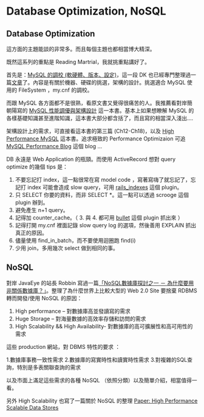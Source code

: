 
# Database Optimization, NoSQL

## Database Optimization

這方面的主題能談的非常多。而且每個主題也都相當博大精深。

既然這系列的重點是 Reading Martrial，我就挑重點講好了。

首先是：[MySQL 的調校 (軟硬體、版本、設定)](http://blog.gslin.org/archives/2009/09/13/2088/)，這一段 DK 也已經專門整理過一篇[文章](http://blog.gslin.org/archives/2009/07/25/2065/)了。內容是有關於機器、硬碟的挑選，架構的設計。挑選適合 MySQL 使用的 FileSystem ，my.cnf 的調校。

而跟 MySQL 各方面都不是很熟，看原文書又覺得很痛苦的人。我推薦看對岸簡朝陽寫的 [MySQL 性能調優與架構設計](http://www.china-pub.com/195636) 這一本書。基本上如果想瞭解 MySQL 的各樣基礎知識甚至進階知識，這本書大部分都含括了，而且寫的相當深入淺出….

架構設計上的需求，可直接看這本書的第三篇 (Ch12-Ch18)，以及 [High Performance MySQL](http://oreilly.com/catalog/9780596003067) 這本書。追求極致的 Performance Optimizaion 可追 [MySQL Performance Blog](http://www.mysqlperformanceblog.com/) 這個 blog …

DB 永遠是 Web Application 的瓶頸。而使用 ActiveRecord 想對 query optimize 的幾個 tips 是：

1. 不要忘記打 index，這一點很常在寫 model code ，寫著寫嗨了就忘記了，忘記打 index 可能會造成 slow query，可用 [rails_indexes](http://github.com/eladmeidar/rails_indexes) 這個 plugin。
2. 只 SELECT 你要的資料，而非 SELECT *。這一點可以透過 scrooge 這個 plugin 辦到。
3. 避免產生 n+1 query。
4. 記得加 counter_cache。（ 3. 與 4. 都可用 [bullet](http://github.com/flyerhzm/bullet) 這個 plugin 抓出來 ）
5. 記得打開 my.cnf 裡面記錄 slow query log 的選項，然後善用 EXPLAIN 抓出真正的原因。
6. 儘量使用 find_in_batch，而不要使用迴圈跑 find(i)
7. 少用 join，多用幾次 select 做到相同的事。


## NoSQL


對岸 JavaEye 的站長 Robbin 寫過一篇[「NoSQL數據庫探討之一 － 為什麼要用非關係數據庫？」](http://robbin.javaeye.com/blog/524977)。整理了為什麼世界上比較大型的 Web 2.0 Site 要捨棄 RDBMS 轉而開發/使用 NoSQL 的原因：

1. High performance – 對數據庫高並發讀寫的需求
2. Huge Storage – 對海量數據的高效率存儲和訪問的需求
3. High Scalability && High Availability- 對數據庫的高可擴展性和高可用性的需求

這些 production 網站，對 DBMS 特性的要求 ：

1.數據庫事務一致性需求
2.數據庫的寫實時性和讀實時性需求
3.對複雜的SQL查詢，特別是多表關聯查詢的需求

以及市面上滿足這些需求的各種 NoSQL （依照分類）以及簡單介紹，相當值得一看。

另外 High Scalability 也寫了一篇關於 NoSQL 的整理 [Paper: High Performance Scalable Data Stores](http://highscalability.com/blog/2010/2/25/paper-high-performance-scalable-data-stores.html)
